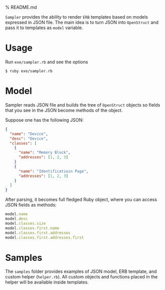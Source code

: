 % README.md

`Sampler` provides the ability to render `ERB` templates based on models expressed in JSON file. The main idea is to turn JSON into `OpenStruct` and pass it to templates as `model` variable.

# Usage

Run `exe/sampler.rb` and see the options

    $ ruby exe/sampler.rb

# Model

Sampler reads JSON file and builds the tree of `OpenStruct` objects so fields that you see in the JSON become methods of the object.

Suppose one has the following JSON:

```json
{
  "name": "Device",
  "desc": "Device",
  "classes": [
    {
      "name": "Memory Block",
      "addresses": [1, 2, 3]
    }
    {
      "name": "Identificatioin Page",
      "addresses": [1, 2, 3]
    }
  ]
}
```

After parsing, it becomes full fledged Ruby object, where you can access JSON fields as methods:

```ruby
model.name
model.desc
model.classes.size
model.classes.first.name
model.classes.first.addresses
model.classes.first.addresses.first
```

# Samples

The `samples` folder provides examples of JSON model, ERB template, and custom helper (`helper.rb`). All custom objects and functions placed in the helper will be available inside templates.
